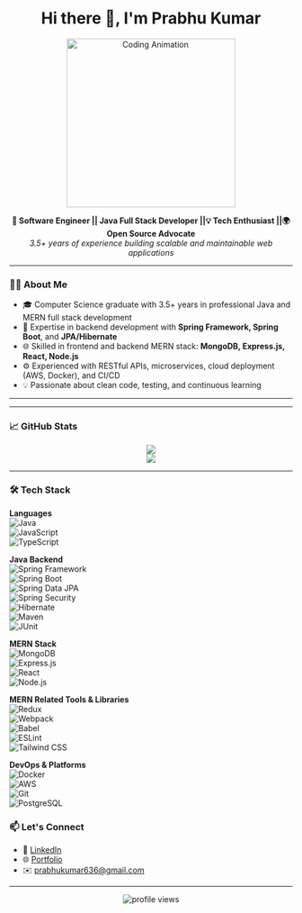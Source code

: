 <!-- GitHub README for profile -->

<h1 align="center">Hi there 👋, I'm Prabhu Kumar</h1>

<p align="center">
  <img src="https://cdn-icons-png.flaticon.com/512/226/226777.png" width="300" alt="Coding Animation" />
</p>

<p align="center">
  <b>🚀 Software Engineer || Java Full Stack Developer ||💡 Tech Enthusiast ||🌍 Open Source Advocate</b><br />
  <i>3.5+ years of experience building scalable and maintainable web applications</i>
</p>

---

### 🧑‍💻 About Me

- 🎓 Computer Science graduate with 3.5+ years in professional Java and MERN full stack development  
- 💼 Expertise in backend development with **Spring Framework, Spring Boot**, and **JPA/Hibernate**  
- 🌐 Skilled in frontend and backend MERN stack: **MongoDB, Express.js, React, Node.js**  
- ⚙️ Experienced with RESTful APIs, microservices, cloud deployment (AWS, Docker), and CI/CD  
- 💡 Passionate about clean code, testing, and continuous learning  

---

---

### 📈 GitHub Stats

<p align="center">
  <img src="https://github-readme-stats.vercel.app/api?username=prabhukumar1907&show_icons=true&theme=github_dark&count_private=true&hide=issues" />
  <br/>
  <img src="https://github-readme-streak-stats.herokuapp.com/?user=prabhukumar1907&theme=dark" />
</p>

---

### 🛠️ Tech Stack

**Languages**  
![Java](https://img.shields.io/badge/-Java-black?style=flat-square&logo=java)  
![JavaScript](https://img.shields.io/badge/-JavaScript-black?style=flat-square&logo=javascript)  
![TypeScript](https://img.shields.io/badge/-TypeScript-black?style=flat-square&logo=typescript)  

**Java Backend**  
![Spring Framework](https://img.shields.io/badge/-Spring_Framework-black?style=flat-square&logo=spring)  
![Spring Boot](https://img.shields.io/badge/-Spring_Boot-black?style=flat-square&logo=springboot)  
![Spring Data JPA](https://img.shields.io/badge/-Spring_Data_JPA-black?style=flat-square&logo=spring)  
![Spring Security](https://img.shields.io/badge/-Spring_Security-black?style=flat-square&logo=spring)  
![Hibernate](https://img.shields.io/badge/-Hibernate-black?style=flat-square&logo=hibernate)  
![Maven](https://img.shields.io/badge/-Maven-black?style=flat-square&logo=apachemaven)  
![JUnit](https://img.shields.io/badge/-JUnit-black?style=flat-square&logo=junit5)  

**MERN Stack**  
![MongoDB](https://img.shields.io/badge/-MongoDB-black?style=flat-square&logo=mongodb)  
![Express.js](https://img.shields.io/badge/-Express.js-black?style=flat-square&logo=express)  
![React](https://img.shields.io/badge/-React-black?style=flat-square&logo=react)  
![Node.js](https://img.shields.io/badge/-Node.js-black?style=flat-square&logo=node.js)  

**MERN Related Tools & Libraries**  
![Redux](https://img.shields.io/badge/-Redux-black?style=flat-square&logo=redux)  
![Webpack](https://img.shields.io/badge/-Webpack-black?style=flat-square&logo=webpack)  
![Babel](https://img.shields.io/badge/-Babel-black?style=flat-square&logo=babel)  
![ESLint](https://img.shields.io/badge/-ESLint-black?style=flat-square&logo=eslint)  
![Tailwind CSS](https://img.shields.io/badge/-Tailwind_CSS-black?style=flat-square&logo=tailwind-css)  

**DevOps & Platforms**  
![Docker](https://img.shields.io/badge/-Docker-black?style=flat-square&logo=docker)  
![AWS](https://img.shields.io/badge/-AWS-black?style=flat-square&logo=amazon-aws)  
![Git](https://img.shields.io/badge/-Git-black?style=flat-square&logo=git)  
![PostgreSQL](https://img.shields.io/badge/-PostgreSQL-black?style=flat-square&logo=postgresql)  


### 📫 Let's Connect

- 💼 [LinkedIn](https://www.linkedin.com/in/prabhukumar)
- 🌐 [Portfolio](https://prabhukumar.com)
- ✉️ prabhukumar636@gmail.com

---

<p align="center">
  <img src="https://komarev.com/ghpvc/?username=prabhukumar1907&color=blueviolet" alt="profile views" />
</p>
